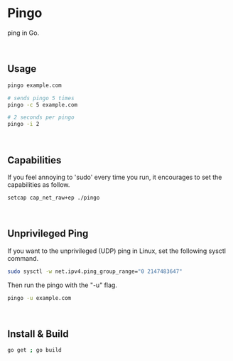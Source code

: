 # Pingo

ping in Go.

<br />

## Usage

```sh
pingo example.com

# sends pingo 5 times
pingo -c 5 example.com

# 2 seconds per pingo
pingo -i 2
```

<br />

## Capabilities

If you feel annoying to 'sudo' every time you run, it encourages to set the capabilities as follow.

```sh
setcap cap_net_raw+ep ./pingo
```

<br />

## Unprivileged Ping

If you want to the unprivileged (UDP) ping in Linux, set the following sysctl command.

```sh
sudo sysctl -w net.ipv4.ping_group_range="0 2147483647"
```

Then run the pingo with the "-u" flag.

```sh
pingo -u example.com
```

<br />

## Install & Build

```sh
go get ; go build
```